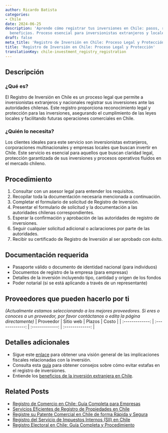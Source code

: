 ```yaml
---
author: Ricardo Batista
categories:
- Chile
date: 2024-06-25
description: 'Aprende cómo registrar tus inversiones en Chile: pasos, requisitos y
  beneficios. Proceso esencial para inversionistas extranjeros y locales.'
draft: false
meta_title: 'Registro de Inversión en Chile: Proceso Legal y Protección'
title: 'Registro de Inversión en Chile: Proceso Legal y Protección'
translationKey: chile-investment_registry_registration
---
```



## Descripción
### ¿Qué es?
El Registro de Inversión en Chile es un proceso legal que permite a inversionistas extranjeros y nacionales registrar sus inversiones ante las autoridades chilenas. Este registro proporciona reconocimiento legal y protección para las inversiones, asegurando el cumplimiento de las leyes locales y facilitando futuras operaciones comerciales en Chile.

### ¿Quién lo necesita?
Los clientes ideales para este servicio son inversionistas extranjeros, corporaciones multinacionales y empresas locales que buscan invertir en Chile. Este servicio es esencial para aquellos que buscan claridad legal, protección garantizada de sus inversiones y procesos operativos fluidos en el mercado chileno.

## Procedimiento

1. Consultar con un asesor legal para entender los requisitos.
2. Recopilar toda la documentación necesaria mencionada a continuación.
3. Completar el formulario de solicitud de Registro de Inversión.
4. Presentar el formulario de solicitud y la documentación a las autoridades chilenas correspondientes.
5. Esperar la confirmación y aprobación de las autoridades de registro de inversiones.
6. Seguir cualquier solicitud adicional o aclaraciones por parte de las autoridades.
7. Recibir su certificado de Registro de Inversión al ser aprobado con éxito.

## Documentación requerida

- Pasaporte válido o documento de identidad nacional (para individuos)
- Documentos de registro de la empresa (para empresas)
- Detalles de la inversión incluyendo tipo, cantidad y origen de los fondos
- Poder notarial (si se está aplicando a través de un representante)

## Proveedores que pueden hacerlo por ti
_(Actualmente estamos seleccionando a los mejores proveedores. Si eres o conoces a un proveedor, por favor contáctanos o edita la página directamente)_
| Proveedor        |     Sitio web     |     Plazos    |       Costo      |
| :-------------: | :-------------: |  :-------------: | :-------------: |

## Detalles adicionales

- Sigue este [enlace](https://www.reddit.com/r/dubai/comments/1b2t533/corporate_tax_in_uae_flowchart/) para obtener una visión general de las implicaciones fiscales relacionadas con la inversión.
- Consulta esta [guía](https://www.reddit.com/r/Upwork/comments/ui5q2i/es_esto_una_estafa_gu%C3%ADa_completa_de_estafa_de/es/) para obtener consejos sobre cómo evitar estafas en el registro de inversiones.
- Entiende los [beneficios de la inversión extranjera en Chile](https://www.reddit.com/r/PassportPorn/comments/12ri994/lesser_known_benefits_of_citizenships/).


## Related Posts

- [Registro de Comercio en Chile: Guía Completa para Empresas](https://tramitit.com/es/guides/chile/inscripción_en_el_registro_de_comercio/)
- [Servicios Eficientes de Registro de Propiedades en Chile](https://tramitit.com/es/guides/chile/inscripción_en_el_registro_de_propiedad/)
- [Registre su Patente Comercial en Chile de forma Rápida y Segura](https://tramitit.com/es/guides/chile/solicitud_de_patente_comercial/)
- [Registro del Servicio de Impuestos Internos (SII) en Chile](https://tramitit.com/es/guides/chile/inscripción_al_sii/)
- [Registro Electoral en Chile: Guía Completa y Procedimiento](https://tramitit.com/es/guides/chile/inscripción_al_registro_electoral/)